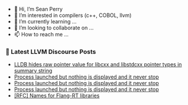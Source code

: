- 👋 Hi, I’m Sean Perry
- 👀 I’m interested in compilers (c++, COBOL, llvm)
- 🌱 I’m currently learning ...
- 💞️ I’m looking to collaborate on ...
- 📫 How to reach me ...

<!---
s66perry/s66perry is a ✨ special ✨ repository because its `README.md` (this file) appears on your GitHub profile.
You can click the Preview link to take a look at your changes.
--->
### 📕 Latest LLVM Discourse Posts

<!-- DISCOURSE-LLVM:START -->
- [LLDB hides raw pointer value for libcxx and libstdcxx pointer types in summary string](https://discourse.llvm.org/t/lldb-hides-raw-pointer-value-for-libcxx-and-libstdcxx-pointer-types-in-summary-string/84226#post_14)
- [Process launched but nothing is displayed and it never stop](https://discourse.llvm.org/t/process-launched-but-nothing-is-displayed-and-it-never-stop/84334#post_4)
- [Process launched but nothing is displayed and it never stop](https://discourse.llvm.org/t/process-launched-but-nothing-is-displayed-and-it-never-stop/84334#post_3)
- [Process launched but nothing is displayed and it never stop](https://discourse.llvm.org/t/process-launched-but-nothing-is-displayed-and-it-never-stop/84334#post_2)
- [[RFC] Names for Flang-RT libraries](https://discourse.llvm.org/t/rfc-names-for-flang-rt-libraries/84321#post_6)
<!-- DISCOURSE-LLVM:END -->
